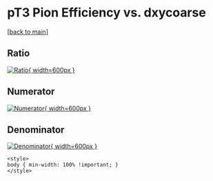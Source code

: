 # pT3 Pion Efficiency vs. dxycoarse

[[back to main](./)]



## Ratio

[![Ratio](../mtv/var/pT3_211_eff_dxycoarse.png){ width=600px }](../mtv/var/pT3_211_eff_dxycoarse.pdf)

## Numerator

[![Numerator](../mtv/num/pT3_211_eff_dxycoarse_num0.png){ width=600px }](../mtv/num/pT3_211_eff_dxycoarse_num0.pdf)

## Denominator

[![Denominator](../mtv/den/pT3_211_eff_dxycoarse_den.png){ width=600px }](../mtv/den/pT3_211_eff_dxycoarse_den.pdf)


``` {=html}
<style>
body { min-width: 100% !important; }
</style>
```
